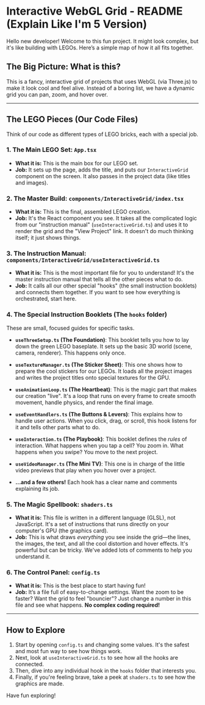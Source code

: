 # Interactive WebGL Grid - README (Explain Like I'm 5 Version)

Hello new developer! Welcome to this fun project. It might look complex, but it's like building with LEGOs. Here’s a simple map of how it all fits together.

## The Big Picture: What is this?

This is a fancy, interactive grid of projects that uses WebGL (via Three.js) to make it look cool and feel alive. Instead of a boring list, we have a dynamic grid you can pan, zoom, and hover over.

---

## The LEGO Pieces (Our Code Files)

Think of our code as different types of LEGO bricks, each with a special job.

### 1. The Main LEGO Set: `App.tsx`
- **What it is:** This is the main box for our LEGO set.
- **Job:** It sets up the page, adds the title, and puts our `InteractiveGrid` component on the screen. It also passes in the project data (like titles and images).

### 2. The Master Build: `components/InteractiveGrid/index.tsx`
- **What it is:** This is the final, assembled LEGO creation.
- **Job:** It's the React component you see. It takes all the complicated logic from our "instruction manual" (`useInteractiveGrid.ts`) and uses it to render the grid and the "View Project" link. It doesn't do much thinking itself; it just shows things.

### 3. The Instruction Manual: `components/InteractiveGrid/useInteractiveGrid.ts`
- **What it is:** This is the most important file for you to understand! It's the master instruction manual that tells all the other pieces what to do.
- **Job:** It calls all our other special "hooks" (the small instruction booklets) and connects them together. If you want to see how everything is orchestrated, start here.

### 4. The Special Instruction Booklets (The `hooks` folder)
These are small, focused guides for specific tasks.

-   **`useThreeSetup.ts` (The Foundation)**: This booklet tells you how to lay down the green LEGO baseplate. It sets up the basic 3D world (scene, camera, renderer). This happens only once.

-   **`useTextureManager.ts` (The Sticker Sheet)**: This one shows how to prepare the cool stickers for our LEGOs. It loads all the project images and writes the project titles onto special textures for the GPU.

-   **`useAnimationLoop.ts` (The Heartbeat)**: This is the magic part that makes our creation "live". It's a loop that runs on every frame to create smooth movement, handle physics, and render the final image.

-   **`useEventHandlers.ts` (The Buttons & Levers)**: This explains how to handle user actions. When you click, drag, or scroll, this hook listens for it and tells other parts what to do.

-   **`useInteraction.ts` (The Playbook)**: This booklet defines the *rules* of interaction. What happens when you tap a cell? You zoom in. What happens when you swipe? You move to the next project.

-   **`useVideoManager.ts` (The Mini TV)**: This one is in charge of the little video previews that play when you hover over a project.

-   **...and a few others!** Each hook has a clear name and comments explaining its job.

### 5. The Magic Spellbook: `shaders.ts`
- **What it is:** This file is written in a different language (GLSL), not JavaScript. It's a set of instructions that runs directly on your computer's GPU (the graphics card).
- **Job:** This is what draws *everything* you see inside the grid—the lines, the images, the text, and all the cool distortion and hover effects. It's powerful but can be tricky. We've added lots of comments to help you understand it.

### 6. The Control Panel: `config.ts`
- **What it is:** This is the best place to start having fun!
- **Job:** It’s a file full of easy-to-change settings. Want the zoom to be faster? Want the grid to feel "bouncier"? Just change a number in this file and see what happens. **No complex coding required!**

---

## How to Explore
1.  Start by opening `config.ts` and changing some values. It's the safest and most fun way to see how things work.
2.  Next, look at `useInteractiveGrid.ts` to see how all the hooks are connected.
3.  Then, dive into any individual hook in the `hooks` folder that interests you.
4.  Finally, if you're feeling brave, take a peek at `shaders.ts` to see how the graphics are made.

Have fun exploring!
